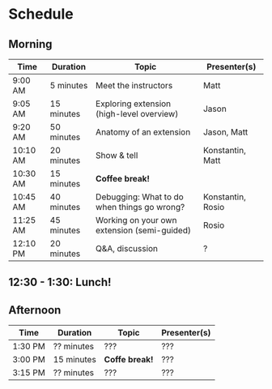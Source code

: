 # Schedule

## Morning

| Time      | Duration    | Topic                                       | Presenter(s)      |
|-----------|-------------|---------------------------------------------|-------------------|
| 9:00 AM   | 5 minutes   | Meet the instructors                        | Matt              |
| 9:05 AM   | 15 minutes  | Exploring extension (high-level overview)   | Jason             |
| 9:20 AM   | 50 minutes  | Anatomy of an extension                     | Jason, Matt       |
| 10:10 AM  | 20 minutes  | Show & tell                                 | Konstantin, Matt  |
| 10:30 AM  | 15 minutes  | **Coffee break!**                           |                   |
| 10:45 AM  | 40 minutes  | Debugging: What to do when things go wrong? | Konstantin, Rosio |
| 11:25 AM  | 45 minutes  | Working on your own extension (semi-guided) | Rosio             |
| 12:10 PM  | 20 minutes  | Q&A, discussion                             | ?                 |


## 12:30 - 1:30: Lunch!


## Afternoon

| Time      | Duration    | Topic                                       | Presenter(s)      |
|-----------|-------------|---------------------------------------------|-------------------|
| 1:30 PM   | ?? minutes  | ???                                         | ???               |
| 3:00 PM   | 15 minutes  | **Coffe break!**                            | ???               |
| 3:15 PM   | ?? minutes  | ???                                         | ???               |
